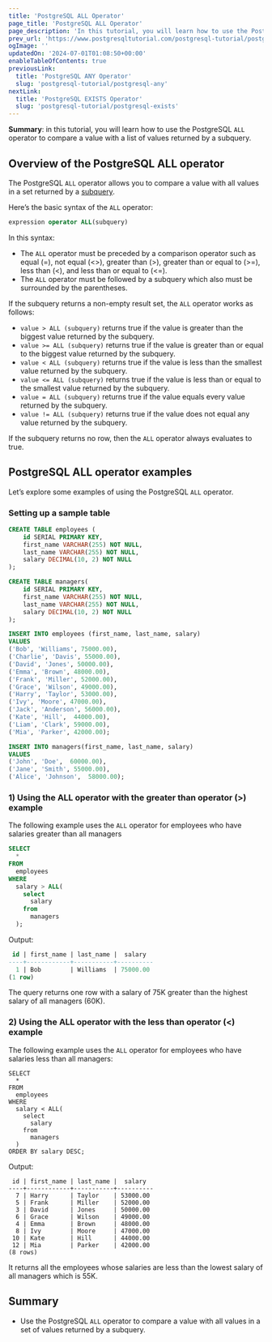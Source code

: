 ```yaml
---
title: 'PostgreSQL ALL Operator'
page_title: 'PostgreSQL ALL Operator'
page_description: 'In this tutorial, you will learn how to use the PostgreSQL ALL operator to compare a value with a list of values returned by a subquery.'
prev_url: 'https://www.postgresqltutorial.com/postgresql-tutorial/postgresql-all/'
ogImage: ''
updatedOn: '2024-07-01T01:08:50+00:00'
enableTableOfContents: true
previousLink:
  title: 'PostgreSQL ANY Operator'
  slug: 'postgresql-tutorial/postgresql-any'
nextLink:
  title: 'PostgreSQL EXISTS Operator'
  slug: 'postgresql-tutorial/postgresql-exists'
---
```


**Summary**: in this tutorial, you will learn how to use the PostgreSQL `ALL` operator to compare a value with a list of values returned by a subquery.

## Overview of the PostgreSQL ALL operator

The PostgreSQL `ALL` operator allows you to compare a value with all values in a set returned by a [subquery](postgresql-subquery).

Here’s the basic syntax of the `ALL` operator:

```sql
expression operator ALL(subquery)
```

In this syntax:

- The `ALL` operator must be preceded by a comparison operator such as equal (\=), not equal (\<\>), greater than (\>), greater than or equal to (\>\=), less than (\<), and less than or equal to (\<\=).
- The `ALL` operator must be followed by a subquery which also must be surrounded by the parentheses.

If the subquery returns a non\-empty result set, the `ALL` operator works as follows:

- `value > ALL (subquery)` returns true if the value is greater than the biggest value returned by the subquery.
- `value >= ALL (subquery)` returns true if the value is greater than or equal to the biggest value returned by the subquery.
- `value < ALL (subquery)` returns true if the value is less than the smallest value returned by the subquery.
- `value <= ALL (subquery)` returns true if the value is less than or equal to the smallest value returned by the subquery.
- `value = ALL (subquery)` returns true if the value equals every value returned by the subquery.
- `value != ALL (subquery)` returns true if the value does not equal any value returned by the subquery.

If the subquery returns no row, then the `ALL` operator always evaluates to true.

## PostgreSQL ALL operator examples

Let’s explore some examples of using the PostgreSQL `ALL` operator.

### Setting up a sample table

```sql
CREATE TABLE employees (
    id SERIAL PRIMARY KEY,
    first_name VARCHAR(255) NOT NULL,
    last_name VARCHAR(255) NOT NULL,
    salary DECIMAL(10, 2) NOT NULL
);

CREATE TABLE managers(
    id SERIAL PRIMARY KEY,
    first_name VARCHAR(255) NOT NULL,
    last_name VARCHAR(255) NOT NULL,
    salary DECIMAL(10, 2) NOT NULL
);

INSERT INTO employees (first_name, last_name, salary)
VALUES
('Bob', 'Williams', 75000.00),
('Charlie', 'Davis', 55000.00),
('David', 'Jones', 50000.00),
('Emma', 'Brown', 48000.00),
('Frank', 'Miller', 52000.00),
('Grace', 'Wilson', 49000.00),
('Harry', 'Taylor', 53000.00),
('Ivy', 'Moore', 47000.00),
('Jack', 'Anderson', 56000.00),
('Kate', 'Hill',  44000.00),
('Liam', 'Clark', 59000.00),
('Mia', 'Parker', 42000.00);

INSERT INTO managers(first_name, last_name, salary)
VALUES
('John', 'Doe',  60000.00),
('Jane', 'Smith', 55000.00),
('Alice', 'Johnson',  58000.00);
```

### 1\) Using the ALL operator with the greater than operator (\>) example

The following example uses the `ALL` operator for employees who have salaries greater than all managers

```sql
SELECT
  *
FROM
  employees
WHERE
  salary > ALL(
    select
      salary
    from
      managers
  );
```

Output:

```sql
 id | first_name | last_name |  salary
----+------------+-----------+----------
  1 | Bob        | Williams  | 75000.00
(1 row)
```

The query returns one row with a salary of 75K greater than the highest salary of all managers (60K).

### 2\) Using the ALL operator with the less than operator (\<) example

The following example uses the `ALL` operator for employees who have salaries less than all managers:

```
SELECT
  *
FROM
  employees
WHERE
  salary < ALL(
    select
      salary
    from
      managers
  )
ORDER BY salary DESC;
```

Output:

```
 id | first_name | last_name |  salary
----+------------+-----------+----------
  7 | Harry      | Taylor    | 53000.00
  5 | Frank      | Miller    | 52000.00
  3 | David      | Jones     | 50000.00
  6 | Grace      | Wilson    | 49000.00
  4 | Emma       | Brown     | 48000.00
  8 | Ivy        | Moore     | 47000.00
 10 | Kate       | Hill      | 44000.00
 12 | Mia        | Parker    | 42000.00
(8 rows)
```

It returns all the employees whose salaries are less than the lowest salary of all managers which is 55K.

## Summary

- Use the PostgreSQL `ALL` operator to compare a value with all values in a set of values returned by a subquery.
